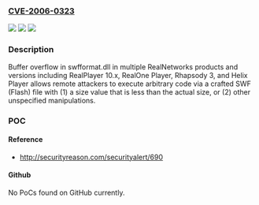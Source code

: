 ### [CVE-2006-0323](https://cve.mitre.org/cgi-bin/cvename.cgi?name=CVE-2006-0323)
![](https://img.shields.io/static/v1?label=Product&message=n%2Fa&color=blue)
![](https://img.shields.io/static/v1?label=Version&message=n%2Fa&color=blue)
![](https://img.shields.io/static/v1?label=Vulnerability&message=n%2Fa&color=brighgreen)

### Description

Buffer overflow in swfformat.dll in multiple RealNetworks products and versions including RealPlayer 10.x, RealOne Player, Rhapsody 3, and Helix Player allows remote attackers to execute arbitrary code via a crafted SWF (Flash) file with (1) a size value that is less than the actual size, or (2) other unspecified manipulations.

### POC

#### Reference
- http://securityreason.com/securityalert/690

#### Github
No PoCs found on GitHub currently.

